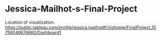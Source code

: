 # Jessica-Mailhot-s-Final-Project

Location of visualization: https://public.tableau.com/profile/jessica.mailhot#!/vizhome/FinalProject_15756046674660/Dashboard1

